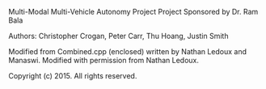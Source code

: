 Multi-Modal Multi-Vehicle Autonomy Project
Project Sponsored by Dr. Ram Bala

Authors: Christopher Crogan, Peter Carr, Thu Hoang, Justin Smith

Modified from Combined.cpp (enclosed) written by Nathan Ledoux and Manaswi.
Modified with permission from Nathan Ledoux.

Copyright (c) 2015. All rights reserved.
